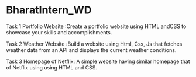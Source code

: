# BharatIntern_WD
Task 1
Portfolio Website :Create a portfolio website using HTML andCSS to showcase your skills and accomplishments.

Task 2
Weather Website :Build a website using Html, Css, Js that fetches weather data from an API and displays the current weather conditions.

Task 3
Homepage of Netflix: A simple website having similar homepage that of Netflix using using HTML and CSS.
